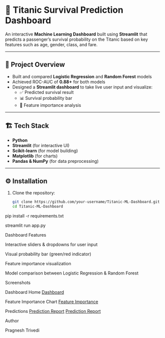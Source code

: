 # 🚢 Titanic Survival Prediction Dashboard

An interactive **Machine Learning Dashboard** built using **Streamlit** that predicts a passenger’s survival probability on the Titanic based on key features such as age, gender, class, and fare.

---

## 🧠 Project Overview
- Built and compared **Logistic Regression** and **Random Forest** models
- Achieved ROC-AUC of **0.88+** for both models
- Designed a **Streamlit dashboard** to take live user input and visualize:
  - ✅ Predicted survival result
  - 📊 Survival probability bar
  - 🧩 Feature importance analysis

---

## 🏗️ Tech Stack
- **Python**
- **Streamlit** (for interactive UI)
- **Scikit-learn** (for model building)
- **Matplotlib** (for charts)
- **Pandas & NumPy** (for data preprocessing)

---

## ⚙️ Installation
1. Clone the repository:
   ```bash
   git clone https://github.com/your-username/Titanic-ML-Dashboard.git
   cd Titanic-ML-Dashboard


pip install -r requirements.txt

streamlit run app.py


Dashboard Features

Interactive sliders & dropdowns for user input

Visual probability bar (green/red indicator)

Feature importance visualization

Model comparison between Logistic Regression & Random Forest



Screenshots

Dashboard Home
[Dashboard](Images/Dashboard.jpeg)

Feature Importance Chart
[Feature Importance](Images/Feature_Importance.jpg)

Predictions
[Prediction Report](Images/Prediction1.jpg)
[Prediction Report](Images/Prediction2.jpg)



Author

Pragnesh Trivedi